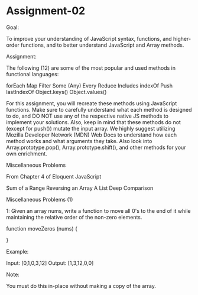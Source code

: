 ﻿# Assignment-02
 
Goal:

To improve your understanding of JavaScript syntax, functions, and higher-order functions, and to better understand JavaScript and Array methods.

Assignment:

The following (12) are some of the most popular and used methods in functional languages:

forEach
Map
Filter
Some (Any)
Every
Reduce
Includes
indexOf
Push
lastIndexOf
Object.keys()
Object.values()

For this assignment, you will recreate these methods using JavaScript functions. Make sure to carefully understand what each method is designed to do, and DO NOT use any of the respective native JS methods to implement your solutions. Also, keep in mind that these methods do not (except for push()) mutate the input array. We highly suggest utilizing Mozilla Developer Network (MDN) Web Docs to understand how each method works and what arguments they take. Also look into Array.prototype.pop(), Array.prototype.shift(), and other methods for your own enrichment.



Miscellaneous Problems 

From Chapter 4 of Eloquent JavaScript

Sum of a Range
Reversing an Array
A List
Deep Comparison

Miscellaneous Problems (1)

1: Given an array nums, write a function to move all 0's to the end of it while maintaining the relative order of the non-zero elements.

function moveZeros (nums) {

}
 
Example:
 
Input: [0,1,0,3,12]
Output: [1,3,12,0,0]
 
Note:
 
You must do this in-place without making a copy of the array.

